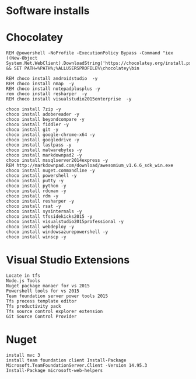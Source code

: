 # Software installs

# Chocolatey

	REM @powershell -NoProfile -ExecutionPolicy Bypass -Command "iex ((New-Object System.Net.WebClient).DownloadString('https://chocolatey.org/install.ps1'))" && SET PATH=%PATH%;%ALLUSERSPROFILE%\chocolatey\bin

	REM choco install androidstudio  -y
	REM choco install nmap  -y
	REM choco install notepadplusplus -y
	rem choco install resharper  -y
	REM choco install visualstudio2015enterprise  -y

	choco install 7zip -y
	choco install adobereader -y
	choco install beyondcompare -y
	choco install fiddler -y
	choco install git -y
	choco install google-chrome-x64 -y
	choco install googledrive -y
	choco install lastpass -y
	choco install malwarebytes -y
	choco install markdownpad2 -y
	choco install mssqlserver2014express -y
	REM http://markdownpad.com/download/awesomium_v1.6.6_sdk_win.exe
	choco install nuget.commandline -y
	choco install powershell -y
	choco install putty -y
	choco install python -y
	choco install rdcman -y
	choco install rdm -y
	choco install resharper -y
	choco install rsat -y
	choco install sysinternals -y
	choco install tfssidekicks2015 -y
	choco install visualstudio2015professional -y
	choco install webdeploy -y
	choco install windowsazurepowershell -y
	choco install winscp -y

# Visual Studio Extensions

	Locate in tfs
	Node.js Tools
	Nuget package manaer for vs 2015
	Powershell tools for vs 2015
	Team foundation server power tools 2015
	Tfs process template editor
	Tfs productivity pack
	Tfs source control explorer extension
	Git Source Control Provider

# Nuget

	install mvc 3
	install team foundation client Install-Package Microsoft.TeamFoundationServer.Client -Version 14.95.3
	Install-Package microsoft-web-helpers
